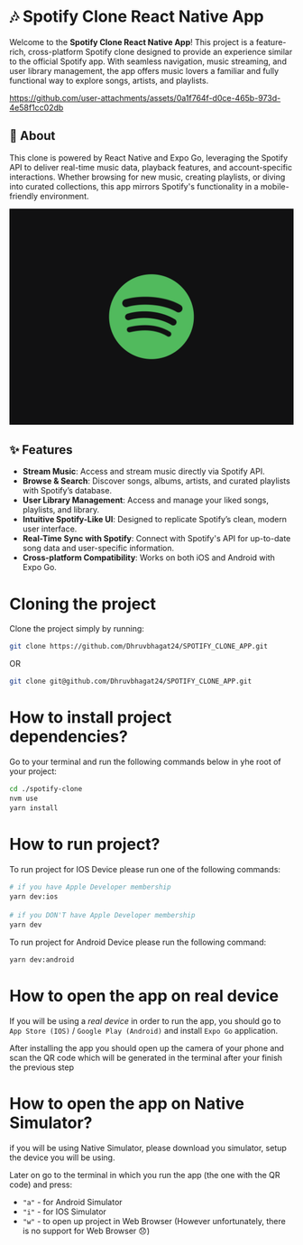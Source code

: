 # 🎶 Spotify Clone React Native App

Welcome to the **Spotify Clone React Native App**! This project is a feature-rich, cross-platform Spotify clone designed to provide an experience similar to the official Spotify app. With seamless navigation, music streaming, and user library management, the app offers music lovers a familiar and fully functional way to explore songs, artists, and playlists.

https://github.com/user-attachments/assets/0a1f764f-d0ce-465b-973d-4e58f1cc02db

## 📖 About

This clone is powered by React Native and Expo Go, leveraging the Spotify API to deliver real-time music data, playback features, and account-specific interactions. Whether browsing for new music, creating playlists, or diving into curated collections, this app mirrors Spotify's functionality in a mobile-friendly environment.

![Logo](./docs/logo.png 'Logo')

## ✨ Features

- **Stream Music**: Access and stream music directly via Spotify API.
- **Browse & Search**: Discover songs, albums, artists, and curated playlists with Spotify’s database.
- **User Library Management**: Access and manage your liked songs, playlists, and library.
- **Intuitive Spotify-Like UI**: Designed to replicate Spotify’s clean, modern user interface.
- **Real-Time Sync with Spotify**: Connect with Spotify's API for up-to-date song data and user-specific information.
- **Cross-platform Compatibility**: Works on both iOS and Android with Expo Go.

# Cloning the project

Clone the project simply by running:

```bash
git clone https://github.com/Dhruvbhagat24/SPOTIFY_CLONE_APP.git
```

OR

```bash
git clone git@github.com/Dhruvbhagat24/SPOTIFY_CLONE_APP.git
```

# How to install project dependencies?

Go to your terminal and run the following commands below in yhe root of your project:

```bash
cd ./spotify-clone
nvm use
yarn install
```

# How to run project?

To run project for IOS Device please run one of the following commands:

```bash
# if you have Apple Developer membership
yarn dev:ios

# if you DON'T have Apple Developer membership
yarn dev
```

To run project for Android Device please run the following command:

```bash
yarn dev:android
```

# How to open the app on real device

If you will be using a _real device_ in order to run the app, you should go to `App Store (IOS)` / `Google Play (Android)` and install `Expo Go` application.

After installing the app you should open up the camera of your phone and scan the QR code which will be generated in the terminal after your finish the previous step

# How to open the app on Native Simulator?

if you will be using Native Simulator, please download you simulator, setup the device you will be using.

Later on go to the terminal in which you run the app (the one with the QR code) and press:

- `"a"` - for Android Simulator
- `"i"` - for IOS Simulator
- `"w"` - to open up project in Web Browser (However unfortunately, there is no support for Web Browser :disappointed:)
